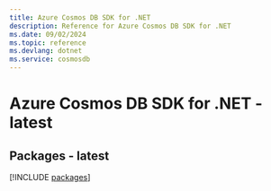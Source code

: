 ```yaml
---
title: Azure Cosmos DB SDK for .NET
description: Reference for Azure Cosmos DB SDK for .NET
ms.date: 09/02/2024
ms.topic: reference
ms.devlang: dotnet
ms.service: cosmosdb
---
```

# Azure Cosmos DB SDK for .NET - latest
## Packages - latest
[!INCLUDE [packages](cosmos-db-index.md)]